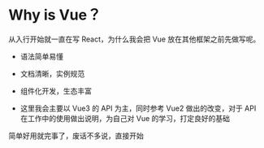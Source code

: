 # Why is Vue？

从入行开始就一直在写 React，为什么我会把 Vue 放在其他框架之前先做写呢。

- 语法简单易懂

- 文档清晰，实例规范

- 组件化开发，生态丰富

- 这里我会主要以 Vue3 的 API 为主，同时参考 Vue2 做出的改变，对于 API 在工作中的使用做出说明，为自己对 Vue 的学习，打定良好的基础

简单好用就完事了，废话不多说，直接开始
